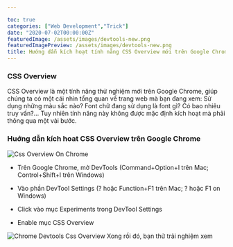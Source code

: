 ```yaml
---

toc: true
categories: ["Web Development","Trick"]
date: "2020-07-02T00:00:00Z"
featuredImage: /assets/images/devtools-new.png
featuredImagePreview: /assets/images/devtools-new.png
title: Hướng dẫn kích hoạt tính năng CSS Overview mới trên Google Chrome
---
```


### CSS Overview

CSS Overview là một tính năng thử nghiệm mới trên Google Chrome, giúp chúng ta có một cái nhìn tổng quan về trang web mà bạn đang xem: Sử dụng những màu sắc nào? Font chữ đang sử dụng là font gì? Có bao nhiêu truy vấn?... Tuy nhiên tính năng này không được mặc định kích hoạt mà phải thông qua một vài bước.

### Huớng dẫn kích hoat CSS Overview trên Google Chrome

![Css Overview On Chrome](/assets/images/devtools-new.png)

* Trên Google Chrome, mở DevTools (Command+Option+I trên Mac; Control+Shift+I trên Windows)
* Vào phần DevTool Settings (? hoặc Function+F1 trên Mac; ? hoặc F1 on Windows)

* Click vào mục Experiments trong DevTool Settings
* Enable mục CSS Overview
  
![Chrome Devtools Css Overview](/assets/images/devtools-new-2.png) Xong rồi đó, bạn thử trải nghiệm xem

